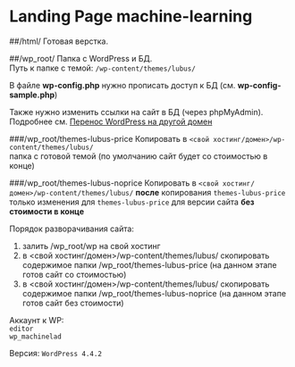 # Landing Page machine-learning

##/html/
Готовая верстка.

##/wp_root/
Папка с WordPress и БД.<br>
Путь к папке с темой: `/wp-content/themes/lubus/`<br>

В файле <b>wp-config.php</b> нужно прописать доступ к БД (см. <b>wp-config-sample.php</b>)<br>

Также нужно изменить ссылки на сайт в БД (через phpMyAdmin).
Подробнее см. [Перенос WordPress на другой домен](http://pro-wordpress.ru/chast-1-nastraivaem-svoj-blog/nastrojka/perenos-wordpress-bloga-na-drugoj-xosting-ili-domen.php)

###/wp_root/themes-lubus-price
Копировать в `<свой хостинг/домен>/wp-content/themes/lubus/`<br>
папка с готовой темой (по умолчанию сайт будет со стоимостью в конце)

###/wp_root/themes-lubus-noprice
Копировать в `<свой хостинг/домен>/wp-content/themes/lubus/` **после** копирования `themes-lubus-price`<br>
только изменения для `themes-lubus-price` для версии сайта **без стоимости в конце**

Порядок разворачивания сайта:
1. залить /wp_root/wp на свой хостинг
2. в <свой хостинг/домен>/wp-content/themes/lubus/ скопировать содержимое папки /wp_root/themes-lubus-price (на данном этапе готов сайт со стоимостью)
3. в <свой хостинг/домен>/wp-content/themes/lubus/ скопировать содержимое папки /wp_root/themes-lubus-noprice (на данном этапе готов сайт без стоимости)

Аккаунт к WP:<br>
`editor`<br>
`wp_machinelad`<br>

Версия: `WordPress 4.4.2`<br>
